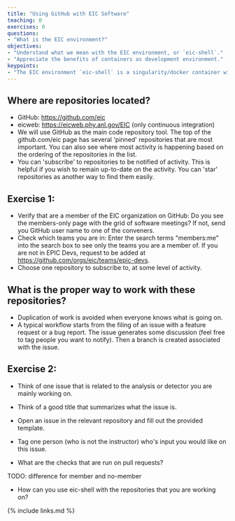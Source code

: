 ```yaml
---
title: "Using GitHub with EIC Software"
teaching: 0
exercises: 0
questions:
- "What is the EIC environment?"
objectives:
- "Understand what we mean with the EIC environment, or `eic-shell`."
- "Appreciate the benefits of containers as development environment."
keypoints:
- "The EIC environment `eic-shell` is a singularity/docker container with a curated selection of software components."
---
```


## Where are repositories located?
- GitHub: https://github.com/eic
- eicweb: https://eicweb.phy.anl.gov/EIC (only continuous integration)
- We will use GitHub as the main code repository tool. The top of the github.com/eic page has several 'pinned' repositories that are most important. You can also see where most activity is happening based on the ordering of the repositories in the list.
- You can 'subscribe' to repositories to be notified of activity. This is helpful if you wish to remain up-to-date on the activity. You can 'star' repositories as another way to find them easily.

## Exercise 1:
- Verify that are a member of the EIC organization on GitHub: Do you see the members-only page with the grid of software meetings? If not, send you GitHub user name to one of the conveners.
- Check which teams you are in: Enter the search terms "members:me" into the search box to see only the teams you are a member of. If you are not in EPIC Devs, request to be added at https://github.com/orgs/eic/teams/epic-devs.
- Choose one repository to subscribe to, at some level of activity.

## What is the proper way to work with these repositories?
- Duplication of work is avoided when everyone knows what is going on.
- A typical workflow starts from the filing of an issue with a feature request or a bug report. The issue generates some discussion (feel free to tag people you want to notify). Then a branch is created associated with the issue.

## Exercise 2:
- Think of one issue that is related to the analysis or detector you are mainly working on.
- Think of a good title that summarizes what the issue is.
- Open an issue in the relevant repository and fill out the provided template.
- Tag one person (who is not the instructor) who's input you would like on this issue.


- What are the checks that are run on pull requests?

TODO: difference for member and no-member

- How can you use eic-shell with the repositories that you are working on?

{% include links.md %}

